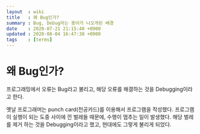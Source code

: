 ```yaml
---
layout  : wiki
title   : 왜 Bug인가?
summary : Bug, Debug라는 용어가 나오게된 배경
date    : 2020-07-21 21:15:40 +0900
updated : 2020-08-04 16:47:38 +0900
tags    : [terms]
---
```


# 왜 Bug인가?

프로그래밍에서 오류는 Bug라고 불리고, 해당 오류를 해결하는 것을 Debugging이라고 한다.

옛날 프로그래머는 punch card(천공카드)를 이용해서 프로그램을 작성했다.
프로그램이 실행이 되는 도중 사이에 낀 벌레들 때문에, 수행이 멈추는 일이 발생했다.
해당 벌레를 제거 하는 것을 Debugging이라고 했고, 현대에도 그렇게 불리게 되었다.
